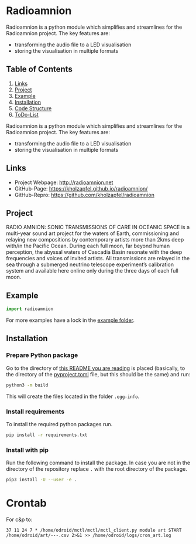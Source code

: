 # Radioamnion
Radioamnion is a python module which simplifies and streamlines for the Radioamnion project. The key features are:
- transforming the audio file to a LED visualisation
- storing the visualisation in multiple formats

## Table of Contents
1. [Links](#links)
2. [Project](#project)
3. [Example](#example)
4. [Installation](#installation)
5. [Code Structure](#code-structure)
6. [ToDo-List](#todo-list)

Radioamnion is a python module which simplifies and streamlines for the Radioamnion project. The key features are:
- transforming the audio file to a LED visualisation
- storing the visualisation in multiple formats

## Links
- Project Webpage: http://radioamnion.net
- GitHub-Page: https://kholzapfel.github.io/radioamnion/
- GitHub-Repro: https://github.com/kholzapfel/radioamnion

## Project
RADIO AMNION: SONIC TRANSMISSIONS OF CARE IN OCEANIC SPACE is a multi-year sound art project for the waters of Earth, commissioning and relaying new compositions by contemporary artists more than 2kms deep with/in the Pacific Ocean. During each full moon, far beyond human perception, the abyssal waters of Cascadia Basin resonate with the deep frequencies and voices of invited artists. All transmissions are relayed in the sea through a submerged neutrino telescope experiment’s calibration system and available here online only during the three days of each full moon.

## Example
```python
import radioamnion

```
For more examples have a lock in the [example folder](./examples).

## Installation

### Prepare Python package
Go to the directory of [this README you are reading](README.md) is placed (basically, to the directory of the [pyproject.toml](pyproject.toml) file, but this should be the same) and run:
```bash
python3 -m build
```
This will create the files located in the folder `.egg-info`.

### Install requirements
To install the required python packages run.
```bash
pip install -r requirements.txt
```

### Install with pip
Run the following command to install the package. In case you are not in the directory of the repository replace `.` with the root directory of the package. 
```bash
pip3 install -U --user -e .
```

# Crontab
For c&p to:
```
37 11 24 7 * /home/odroid/mctl/mctl/mctl_client.py module art START /home/odroid/art/---.csv 2>&1 >> /home/odroid/logs/cron_art.log
```

